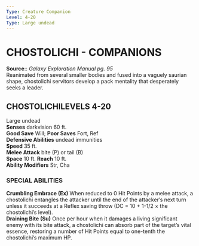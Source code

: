 ```yaml
---
Type: Creature Companion
Level: 4-20
Type: Large undead  
---
```

# CHOSTOLICHI - COMPANIONS
**Source**:: _Galaxy Exploration Manual pg. 95_  
Reanimated from several smaller bodies and fused into a vaguely saurian shape, chostolichi servitors develop a pack mentality that desperately seeks a leader.

## CHOSTOLICHILEVELS 4-20

Large undead  
**Senses** darkvision 60 ft.  
**Good Save** Will; **Poor Saves** Fort, Ref  
**Defensive Abilities** undead immunities  
**Speed** 35 ft.  
**Melee Attack** bite (P) or tail (B)  
**Space** 10 ft. **Reach** 10 ft.  
**Ability Modifiers** Str, Cha  

### SPECIAL ABILITIES

**Crumbling Embrace (Ex)** When reduced to 0 Hit Points by a melee attack, a chostolichi entangles the attacker until the end of the attacker’s next turn unless it succeeds at a Reflex saving throw (DC = 10 + 1-1/2 × the chostolichi’s level).  
**Draining Bite (Su)** Once per hour when it damages a living significant enemy with its bite attack, a chostolichi can absorb part of the target’s vital essence, restoring a number of Hit Points equal to one-tenth the chostolichi’s maximum HP.
